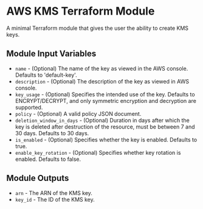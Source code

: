 # AWS KMS Terraform Module

A minimal Terraform module that gives the user the ability to create KMS keys.

## Module Input Variables

- `name` - (Optional) The name of the key as viewed in the AWS console. Defaults to 'default-key'.
- `description` - (Optional) The description of the key as viewed in AWS console.
- `key_usage` - (Optional) Specifies the intended use of the key. Defaults to ENCRYPT/DECRYPT, and     only symmetric encryption and decryption are supported.
- `policy` - (Optional) A valid policy JSON document.
- `deletion_window_in_days` - (Optional) Duration in days after which the key is deleted after destruction of the resource, must be between 7 and 30 days. Defaults to 30 days.
- `is_enabled` - (Optional) Specifies whether the key is enabled. Defaults to true.
- `enable_key_rotation` - (Optional) Specifies whether key rotation is enabled. Defaults to false.

## Module Outputs

- `arn` - The ARN of the KMS key.
- `key_id` - The ID of the KMS key.
